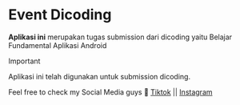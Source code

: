 # Event Dicoding
**Aplikasi ini** merupakan tugas submission dari dicoding yaitu Belajar Fundamental Aplikasi Android

> [!IMPORTANT]
> Aplikasi ini telah digunakan untuk submission dicoding.

Feel free to check my Social Media guys 🐨
[Tiktok](https://www.tiktok.com/@selotiptip?) || [Instagram](https://instagram.com/di.vayaa?igshid=MzRlODBiNWFlZA%20)
